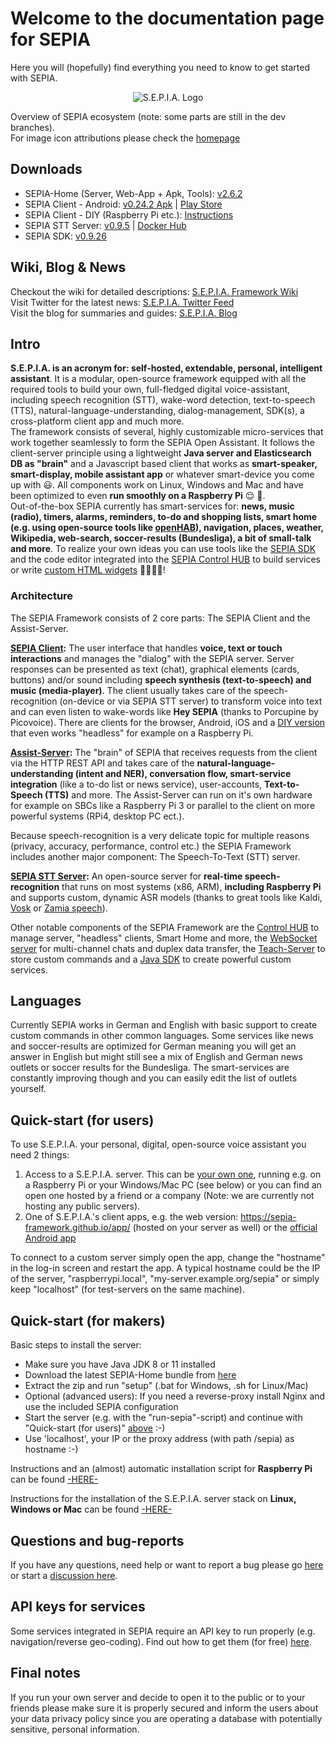 # Welcome to the documentation page for SEPIA
Here you will (hopefully) find everything you need to know to get started with SEPIA.  

<p align="center">
  <img src="https://github.com/SEPIA-Framework/SEPIA-Framework.github.io/blob/master/img/SEPIA_ecosystem_w.png" alt="S.E.P.I.A. Logo"/>
</p>

Overview of SEPIA ecosystem (note: some parts are still in the dev branches).  
For image icon attributions please check the [homepage](https://sepia-framework.github.io/#attributions)

## Downloads
* SEPIA-Home (Server, Web-App + Apk, Tools): [v2.6.2](https://github.com/SEPIA-Framework/sepia-installation-and-setup/releases)
* SEPIA Client - Android: [v0.24.2 Apk](https://github.com/SEPIA-Framework/sepia-installation-and-setup/releases/download/v2.6.2/SEPIA-Android-Client.apk) | [Play Store](https://play.google.com/store/apps/details?id=de.bytemind.sepia.app.web)
* SEPIA Client - DIY (Raspberry Pi etc.): [Instructions](https://github.com/SEPIA-Framework/sepia-installation-and-setup/tree/master/sepia-client-installation)
* SEPIA STT Server: [v0.9.5](https://github.com/SEPIA-Framework/sepia-stt-server) | [Docker Hub](https://hub.docker.com/r/sepia/stt-server)
* SEPIA SDK: [v0.9.26](https://github.com/SEPIA-Framework/sepia-sdk-java)

## Wiki, Blog & News
Checkout the wiki for detailed descriptions:
[S.E.P.I.A. Framework Wiki](../../wiki)  
Visit Twitter for the latest news:
[S.E.P.I.A. Twitter Feed](https://twitter.com/sepia_fw)  
Visit the blog for summaries and guides:
[S.E.P.I.A. Blog](https://medium.com/sepia-framework)

## Intro
**S.E.P.I.A. is an acronym for: self-hosted, extendable, personal, intelligent assistant**. It is a modular, open-source framework equipped with all the required tools to build your own, full-fledged digital voice-assistant, including speech recognition (STT), wake-word detection, text-to-speech (TTS), natural-language-understanding, dialog-management, SDK(s), a cross-platform client app and much more.  
The framework consists of several, highly customizable micro-services that work together seamlessly to form the SEPIA Open Assistant. It follows the client-server principle using a lightweight **Java server and Elasticsearch DB as "brain"** and a Javascript based client that works as **smart-speaker, smart-display, mobile assistant app** or whatever smart-device you come up with :smiley:.
All components work on Linux, Windows and Mac and have been optimized to even **run smoothly on a Raspberry Pi** :relieved: :robot:.  
Out-of-the-box SEPIA currently has smart-services for: **news, music (radio), timers, alarms, reminders, to-do and shopping lists, smart home (e.g. using open-source tools like [openHAB](https://www.openhab.org)), navigation, places, weather, Wikipedia, web-search, soccer-results (Bundesliga), a bit of small-talk and more**. To realize your own ideas you can use tools like the [SEPIA SDK](https://github.com/SEPIA-Framework/sepia-sdk-java) and the code editor integrated into the [SEPIA Control HUB](https://github.com/SEPIA-Framework/sepia-admin-tools/tree/master/admin-web-tools) to build services or write [custom HTML widgets](https://github.com/SEPIA-Framework/sepia-extensions) :man_mechanic::woman_scientist:!

### Architecture
The SEPIA Framework consists of 2 core parts: The SEPIA Client and the Assist-Server.  
  
**[SEPIA Client](https://github.com/SEPIA-Framework/sepia-html-client-app):** The user interface that handles **voice, text or touch interactions** and manages the "dialog" with the SEPIA server. Server responses can be presented as text (chat), graphical elements (cards, buttons) and/or sound including **speech synthesis (text-to-speech) and music (media-player)**. The client usually takes care of the speech-recognition (on-device or via SEPIA STT server) to transform voice into text and can even listen to wake-words like **Hey SEPIA** (thanks to Porcupine by Picovoice). There are clients for the browser, Android, iOS and a [DIY version](https://github.com/SEPIA-Framework/sepia-installation-and-setup/tree/master/sepia-client-installation) that even works "headless" for example on a Raspberry Pi.  
  
**[Assist-Server](https://github.com/SEPIA-Framework/sepia-assist-server):** The "brain" of SEPIA that receives requests from the client via the HTTP REST API and takes care of the **natural-language-understanding (intent and NER), conversation flow, smart-service integration** (like a to-do list or news service), user-accounts, **Text-to-Speech (TTS)** and more. The Assist-Server can run on it's own hardware for example on SBCs like a Raspberry Pi 3 or parallel to the client on more powerful systems (RPi4, desktop PC ect.).  
  
Because speech-recognition is a very delicate topic for multiple reasons (privacy, accuracy, performance, control etc.) the SEPIA Framework includes another major component: The Speech-To-Text (STT) server.  
  
**[SEPIA STT Server](https://github.com/SEPIA-Framework/sepia-stt-server):** An open-source server for **real-time speech-recognition** that runs on most systems (x86, ARM), **including Raspberry Pi** and supports custom, dynamic ASR models (thanks to great tools like Kaldi, [Vosk](https://github.com/alphacep/vosk-api) or [Zamia speech](https://github.com/gooofy/zamia-speech)).  
  
Other notable components of the SEPIA Framework are the [Control HUB](https://github.com/SEPIA-Framework/sepia-admin-tools) to manage server, "headless" clients, Smart Home and more, the [WebSocket server](https://github.com/SEPIA-Framework/sepia-websocket-server-java) for multi-channel chats and duplex data transfer, the [Teach-Server](https://github.com/SEPIA-Framework/sepia-teach-server) to store custom commands and a [Java SDK](https://github.com/SEPIA-Framework/sepia-sdk-java) to create powerful custom services.  

## Languages
Currently SEPIA works in German and English with basic support to create custom commands in other common languages. Some services like news and soccer-results are optimized for German meaning you will get an answer in English but might still see a mix of English and German news outlets or soccer results for the Bundesliga. The smart-services are constantly improving though and you can easily edit the list of outlets yourself.

## Quick-start (for users)
To use S.E.P.I.A. your personal, digital, open-source voice assistant you need 2 things:  
  
1. Access to a S.E.P.I.A. server. This can be [your own one](#quick-start-for-makers), running e.g. on a Raspberry Pi or your Windows/Mac PC (see below) or you can find an open one hosted by a friend or a company (Note: we are currently not hosting any public servers).
2. One of S.E.P.I.A.'s client apps, e.g. the web version: https://sepia-framework.github.io/app/ (hosted on your server as well) or the [official Android app](https://play.google.com/store/apps/details?id=de.bytemind.sepia.app.web)  
  
To connect to a custom server simply open the app, change the "hostname" in the log-in screen and restart the app. A typical hostname could be the IP of the server, "raspberrypi.local", "my-server.example.org/sepia" or simply keep "localhost" (for test-servers on the same machine).

## Quick-start (for makers)

Basic steps to install the server:
* Make sure you have Java JDK 8 or 11 installed
* Download the latest SEPIA-Home bundle from [here](https://github.com/SEPIA-Framework/sepia-installation-and-setup/releases/latest)
* Extract the zip and run "setup" (.bat for Windows, .sh for Linux/Mac)
* Optional (advanced users): If you need a reverse-proxy install Nginx and use the included SEPIA configuration
* Start the server (e.g. with the "run-sepia"-script) and continue with "Quick-start (for users)" [above](#quick-start-for-users) :-)
* Use 'localhost', your IP or the proxy address (with path /sepia) as hostname :-)

Instructions and an (almost) automatic installation script for **Raspberry Pi** can be found [-HERE-](https://github.com/SEPIA-Framework/sepia-docs/wiki/Installation#raspberry-pi-installation-via-script)  
  
Instructions for the installation of the S.E.P.I.A. server stack on **Linux, Windows or Mac** can be found [-HERE-](https://github.com/SEPIA-Framework/sepia-installation-and-setup)  

## Questions and bug-reports
If you have any questions, need help or want to report a bug please go [here](https://github.com/SEPIA-Framework/sepia-docs/issues) or start a [discussion here](https://github.com/SEPIA-Framework/sepia-docs/discussions).

## API keys for services
Some services integrated in SEPIA require an API key to run properly (e.g. navigation/reverse geo-coding). Find out how to get them (for free) [here](../../wiki/API-keys).

## Final notes
If you run your own server and decide to open it to the public or to your friends please make sure it is properly secured and inform the users about your data privacy policy since you are operating a database with potentially sensitive, personal information.
